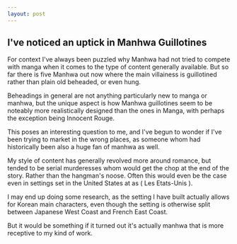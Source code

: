 ```yaml
---
layout: post
---
```

## I've noticed an uptick in Manhwa Guillotines
For context I've always been puzzled why Manhwa had not tried to compete with manga when it comes to the type of content generally available. But so far there is five Manhwa out now where the main villainess is guillotined rather than plain old beheaded, or even hung.

Beheadings in general are not anything particularly new to manga or manhwa, but the unique aspect is how Manhwa guillotines seem to be noteably more realistically designed than the ones in Manga, with perhaps the exception being Innocent Rouge.

This poses an interesting question to me, and I've begun to wonder if I've been trying to market in the wrong places, as someone whom had historically been also a huge fan of manhwa as well.

My style of content has generally revolved more around romance, but tended to be serial murderesses whom would get the chop at the end of the story. Rather than the hangman's noose. Often this would even be the case even in settings set in the United States at as ( Les Etats-Unis ).

I may end up doing some research, as the setting I have built actually allows for Korean main characters, even though the setting is otherwise split between Japanese West Coast and French East Coast.

But it would be something if it turned out it's actually manhwa that is more receptive to my kind of work.
